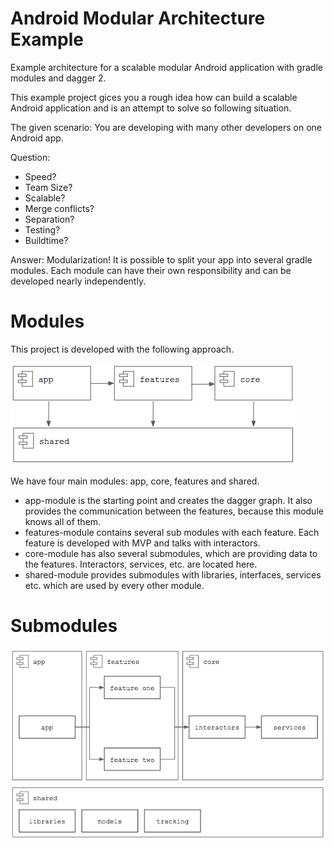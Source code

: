 # Android Modular Architecture Example
Example architecture for a scalable modular Android application with gradle modules and dagger 2.

This example project gices you a rough idea how can build a scalable Android application and is an attempt to solve so following situation.

The given scenario: You are developing with many other developers on one Android app.

Question:
- Speed?
- Team Size?
- Scalable?
- Merge conflicts?
- Separation?
- Testing?
- Buildtime?

Answer: Modularization! It is possible to split your app into several gradle modules. Each module can have their own responsibility and can be developed nearly independently.

# Modules
This project is developed with the following approach.

![Overview modules][1]

We have four main modules: app, core, features and shared.
- app-module is the starting point and creates the dagger graph. It also provides the communication between the features, because this module knows all of them.
- features-module contains several sub modules with each feature. Each feature is developed with MVP and talks with interactors.
- core-module has also several submodules, which are providing data to the features. Interactors, services, etc. are located here.
- shared-module provides submodules with libraries, interfaces, services etc. which are used by every other module.

# Submodules
![Overview submodules][2]

[1]: docs/images/overview-modules.png
[2]: docs/images/overview-submodules.png